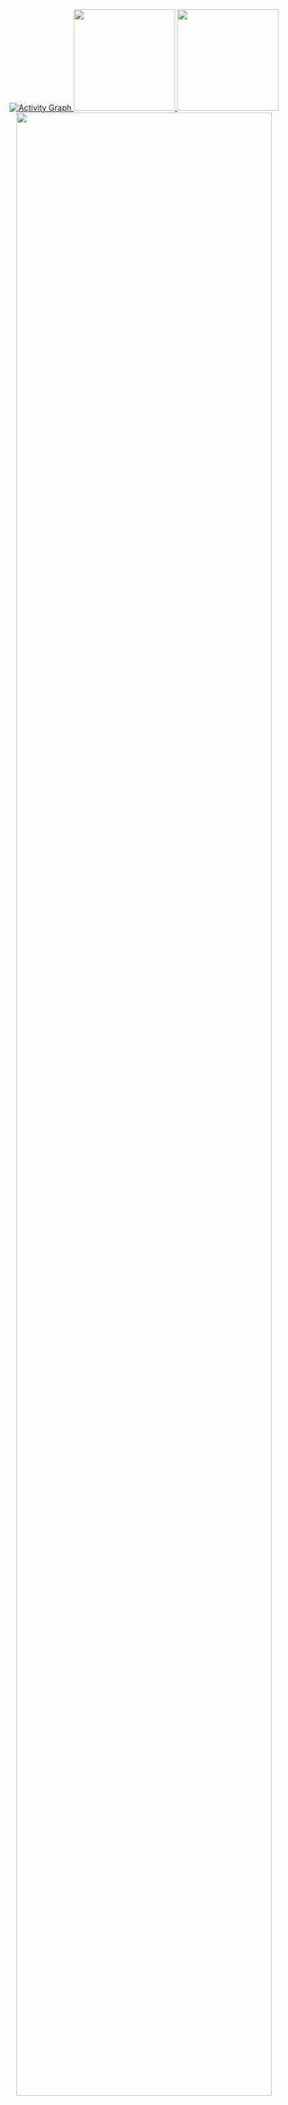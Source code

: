 <div align="center">
  <a href="https://github.com/Backendeng">
   <img alt="Activity Graph" src="https://github-readme-activity-graph.cyclic.app/graph?username=Backendeng&theme=react-dark&hide_border=true" /> 
   <img height="180em" src="https://github-readme-stats.vercel.app/api?username=Backendeng&show_icons=true&theme=dark&include_all_commits=true&count_private=true"/>
   <img height="180em" src="https://github-readme-stats.vercel.app/api/top-langs/?username=Backendeng&layout=compact&langs_count=10&theme=dark"/>
   <img src="https://streak-stats.demolab.com?user=Backendeng&_border=true&theme=dark&hide_border=true&theme=react" style="width: 95%" /> 
  
  </a>
</div>
